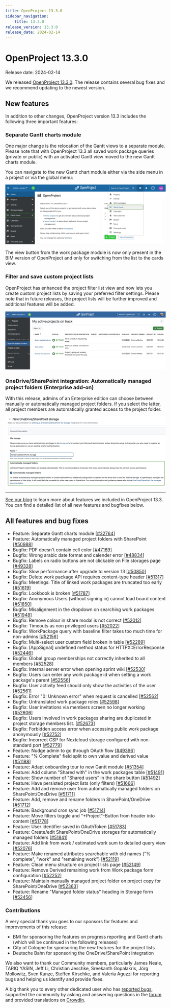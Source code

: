 ```yaml
---
title: OpenProject 13.3.0
sidebar_navigation:
    title: 13.3.0
release_version: 13.3.0
release_date: 2024-02-14
---
```


# OpenProject 13.3.0

Release date: 2024-02-14

We released [OpenProject 13.3.0](https://community.openproject.org/versions/1487).
The release contains several bug fixes and we recommend updating to the newest version.

## New features

In addition to other changes, OpenProject version 13.3 includes the following three important features:

### Separate Gantt charts module

One major change is the relocation of the Gantt views to a separate module. Please note that with OpenProject 13.3 all saved work package queries (private or public) with an activated Gantt view moved to the new Gantt charts module.

You can navigate to the new Gantt chart module either via the side menu in a project or via the global menu:

![OpenProject's Gantt charts module](openproject-user-guide-select-gantt-charts-global.png)

The view button from the work package module is now only present in the BIM version of OpenProject and only for switching from the list to the cards view.

### Filter and save custom project lists

OpenProject has enhanced the project filter list view and now lets you create custom project lists by saving your preferred filter settings. Please note that in future releases, the project lists will be further improved and additional features will be added.

![Filter and save custom project lists with OpenProject](openproject-filter-project-lists.png)

### OneDrive/SharePoint integration: Automatically managed project folders (Enterprise add-on)

With this release, admins of an Enterprise edition can choose between manually or automatically managed project folders. If you select the latter, all project members are automatically granted access to the project folder.

![Project folders for OneDrive/SharePoint with automatically managed permissions](openproject-13-3-sharepoint-onedrive-automatically-managed-project-folders-highlighted.png)

---

[See our blog](https://www.openproject.org/blog/openproject-13-3-release/) to learn more about features we included in OpenProject 13.3. You can find a detailed list of all new features and bugfixes below.

## All features and bug fixes

- Feature: Separate Gantt charts module \[[#32764](https://community.openproject.org/wp/32764)\]
- Feature: Automatically managed project folders with SharePoint \[[#50988](https://community.openproject.org/wp/50988)\]
- Bugfix: PDF doesn't contain cell color \[[#47169](https://community.openproject.org/wp/47169)\]
- Bugfix: Wrong arabic date format and calender error \[[#48834](https://community.openproject.org/wp/48834)\]
- Bugfix: Labels on radio buttons are not clickable on File storages page \[[#49328](https://community.openproject.org/wp/49328)\]
- Bugfix: Slow performance after upgrade to version 13 \[[#50850](https://community.openproject.org/wp/50850)\]
- Bugfix: Delete work package API requires content-type header \[[#51317](https://community.openproject.org/wp/51317)\]
- Bugfix: Meetings: Title of linked work packages are truncated too early \[[#51619](https://community.openproject.org/wp/51619)\]
- Bugfix: Lookbook is broken \[[#51787](https://community.openproject.org/wp/51787)\]
- Bugfix: Anonymous Users (without signing in) cannot load board content \[[#51850](https://community.openproject.org/wp/51850)\]
- Bugfix: Misalignment in the dropdown on searching work packages \[[#51948](https://community.openproject.org/wp/51948)\]
- Bugfix: Remove colour in share modal is not correct \[[#52012](https://community.openproject.org/wp/52012)\]
- Bugfix: Timeouts as non privileged users \[[#52022](https://community.openproject.org/wp/52022)\]
- Bugfix: WorkPackage query with baseline filter takes too much time for non-admins \[[#52156](https://community.openproject.org/wp/52156)\]
- Bugfix: Multi-select user custom field broken in table \[[#52289](https://community.openproject.org/wp/52289)\]
- Bugfix: \[AppSignal\] undefined method status for HTTPX::ErrorResponse \[[#52446](https://community.openproject.org/wp/52446)\]
- Bugfix: Global group memberships not correctly inherited to all members \[[#52528](https://community.openproject.org/wp/52528)\]
- Bugfix: Internal server error when opening sprint wiki \[[#52530](https://community.openproject.org/wp/52530)\]
- Bugfix: Users can enter any work package id when setting a work package's parent \[[#52556](https://community.openproject.org/wp/52556)\]
- Bugfix: User activity feed should only show the activities of the user \[[#52561](https://community.openproject.org/wp/52561)\]
- Bugfix: Error "0: Unknown error" when request is cancelled \[[#52562](https://community.openproject.org/wp/52562)\]
- Bugfix: Untranslated work package roles \[[#52598](https://community.openproject.org/wp/52598)\]
- Bugfix: User invitations via members screen no longer working \[[#52606](https://community.openproject.org/wp/52606)\]
- Bugfix: Users involved in work packages sharing are duplicated in project storage members list.  \[[#52673](https://community.openproject.org/wp/52673)\]
- Bugfix: Forbidden access error when accessing public work package anonymously \[[#52752](https://community.openproject.org/wp/52752)\]
- Bugfix: Incorrect CSP for Nextcloud storage configured with non-standard port \[[#52779](https://community.openproject.org/wp/52779)\]
- Feature: Nudge admin to go through OAuth flow \[[#49396](https://community.openproject.org/wp/49396)\]
- Feature: "% Complete" field split to own value and derived value \[[#51188](https://community.openproject.org/wp/51188)\]
- Feature: Adapt onboarding tour to new Gantt module \[[#51354](https://community.openproject.org/wp/51354)\]
- Feature: Add column "Shared with" in the work packages table \[[#51491](https://community.openproject.org/wp/51491)\]
- Feature: Show number of "Shared users" in the share button \[[#51492](https://community.openproject.org/wp/51492)\]
- Feature: Have persisted project lists (only filters) \[[#51666](https://community.openproject.org/wp/51666)\]
- Feature: Add and remove user from automatically managed folders on SharePoint/OneDrive \[[#51711](https://community.openproject.org/wp/51711)\]
- Feature: Add, remove and rename folders in SharePoint/OneDrive \[[#51712](https://community.openproject.org/wp/51712)\]
- Feature: Background cron sync job \[[#51714](https://community.openproject.org/wp/51714)\]
- Feature: Move filters toggle and "+Project"-Button from header into content \[[#51778](https://community.openproject.org/wp/51778)\]
- Feature: User identifier saved in OAuthToken \[[#51783](https://community.openproject.org/wp/51783)\]
- Feature: Create/edit SharePoint/OneDrive storages for automatically managed folders \[[#51841](https://community.openproject.org/wp/51841)\]
- Feature: Add link from work / estimated work sum to detailed query view \[[#52076](https://community.openproject.org/wp/52076)\]
- Feature: Make renamed attributes searchable with old names ("% complete", "work" and "remaining work") \[[#52119](https://community.openproject.org/wp/52119)\]
- Feature: Clean menu structure on project lists page \[[#52149](https://community.openproject.org/wp/52149)\]
- Feature: Remove Derived remaining work from Work package form configuration \[[#52252](https://community.openproject.org/wp/52252)\]
- Feature: Maintain manually managed project folder on project copy for SharePoint/OneDrive \[[#52363](https://community.openproject.org/wp/52363)\]
- Feature: Rename "Managed folder status" heading in Storage form \[[#52456](https://community.openproject.org/wp/52456)\]

### Contributions
A very special thank you goes to our sponsors for features and improvements of this release:

- BMI for sponsoring the features on progress reporting and Gantt charts (which will be continued in the following releases)
- City of Cologne for sponsoring the new features for the project lists
- Deutsche Bahn for sponsoring the OneDrive/SharePoint integration

We also want to thank our Community members, particularly James Neale, TARIQ YASIN, Jeff Li, Christian Jeschke, Sreekanth Gopalakris, Jörg Mollowitz, Sven Kunze, Steffen Kirschke, and Valeria Aguzzi for reporting bugs and helping us identify and provide fixes.

A big thank you to every other dedicated user who has [reported bugs](../../development/report-a-bug), supported the community by asking and answering questions in the [forum](https://community.openproject.org/projects/openproject/boards) and provided translations on [CrowdIn](https://crowdin.com/projects/opf).
